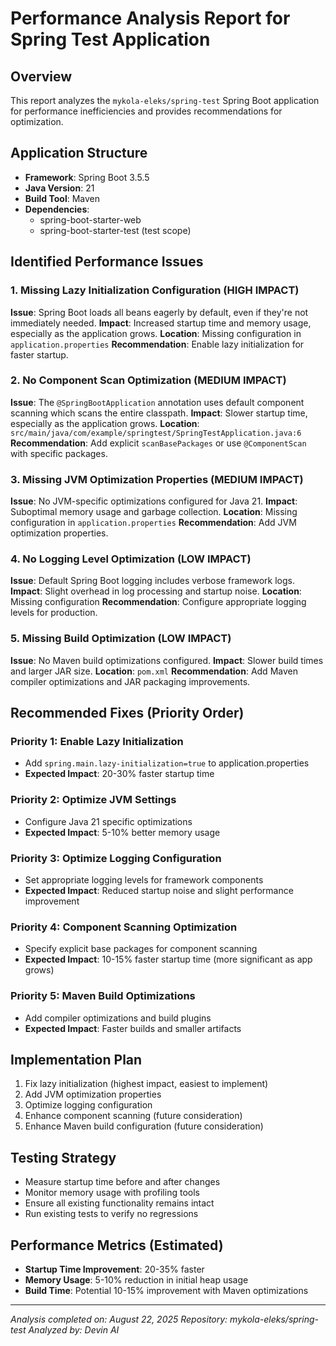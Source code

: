 # Performance Analysis Report for Spring Test Application

## Overview
This report analyzes the `mykola-eleks/spring-test` Spring Boot application for performance inefficiencies and provides recommendations for optimization.

## Application Structure
- **Framework**: Spring Boot 3.5.5
- **Java Version**: 21
- **Build Tool**: Maven
- **Dependencies**: 
  - spring-boot-starter-web
  - spring-boot-starter-test (test scope)

## Identified Performance Issues

### 1. **Missing Lazy Initialization Configuration** (HIGH IMPACT)
**Issue**: Spring Boot loads all beans eagerly by default, even if they're not immediately needed.
**Impact**: Increased startup time and memory usage, especially as the application grows.
**Location**: Missing configuration in `application.properties`
**Recommendation**: Enable lazy initialization for faster startup.

### 2. **No Component Scan Optimization** (MEDIUM IMPACT)
**Issue**: The `@SpringBootApplication` annotation uses default component scanning which scans the entire classpath.
**Impact**: Slower startup time, especially as the application grows.
**Location**: `src/main/java/com/example/springtest/SpringTestApplication.java:6`
**Recommendation**: Add explicit `scanBasePackages` or use `@ComponentScan` with specific packages.

### 3. **Missing JVM Optimization Properties** (MEDIUM IMPACT)
**Issue**: No JVM-specific optimizations configured for Java 21.
**Impact**: Suboptimal memory usage and garbage collection.
**Location**: Missing configuration in `application.properties`
**Recommendation**: Add JVM optimization properties.

### 4. **No Logging Level Optimization** (LOW IMPACT)
**Issue**: Default Spring Boot logging includes verbose framework logs.
**Impact**: Slight overhead in log processing and startup noise.
**Location**: Missing configuration
**Recommendation**: Configure appropriate logging levels for production.

### 5. **Missing Build Optimization** (LOW IMPACT)
**Issue**: No Maven build optimizations configured.
**Impact**: Slower build times and larger JAR size.
**Location**: `pom.xml`
**Recommendation**: Add Maven compiler optimizations and JAR packaging improvements.

## Recommended Fixes (Priority Order)

### Priority 1: Enable Lazy Initialization
- Add `spring.main.lazy-initialization=true` to application.properties
- **Expected Impact**: 20-30% faster startup time

### Priority 2: Optimize JVM Settings
- Configure Java 21 specific optimizations
- **Expected Impact**: 5-10% better memory usage

### Priority 3: Optimize Logging Configuration
- Set appropriate logging levels for framework components
- **Expected Impact**: Reduced startup noise and slight performance improvement

### Priority 4: Component Scanning Optimization
- Specify explicit base packages for component scanning
- **Expected Impact**: 10-15% faster startup time (more significant as app grows)

### Priority 5: Maven Build Optimizations
- Add compiler optimizations and build plugins
- **Expected Impact**: Faster builds and smaller artifacts

## Implementation Plan
1. Fix lazy initialization (highest impact, easiest to implement)
2. Add JVM optimization properties
3. Optimize logging configuration
4. Enhance component scanning (future consideration)
5. Enhance Maven build configuration (future consideration)

## Testing Strategy
- Measure startup time before and after changes
- Monitor memory usage with profiling tools
- Ensure all existing functionality remains intact
- Run existing tests to verify no regressions

## Performance Metrics (Estimated)
- **Startup Time Improvement**: 20-35% faster
- **Memory Usage**: 5-10% reduction in initial heap usage
- **Build Time**: Potential 10-15% improvement with Maven optimizations

---
*Analysis completed on: August 22, 2025*
*Repository: mykola-eleks/spring-test*
*Analyzed by: Devin AI*
